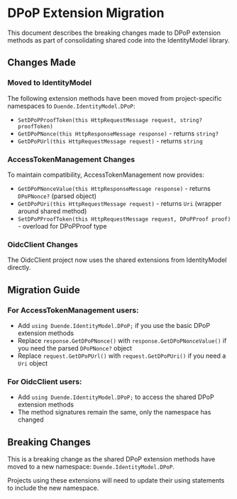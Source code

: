 # DPoP Extension Migration

This document describes the breaking changes made to DPoP extension methods as part of consolidating shared code into the IdentityModel library.

## Changes Made

### Moved to IdentityModel

The following extension methods have been moved from project-specific namespaces to `Duende.IdentityModel.DPoP`:

- `SetDPoPProofToken(this HttpRequestMessage request, string? proofToken)`
- `GetDPoPNonce(this HttpResponseMessage response)` - returns `string?`
- `GetDPoPUrl(this HttpRequestMessage request)` - returns `string`

### AccessTokenManagement Changes

To maintain compatibility, AccessTokenManagement now provides:

- `GetDPoPNonceValue(this HttpResponseMessage response)` - returns `DPoPNonce?` (parsed object)
- `GetDPoPUri(this HttpRequestMessage request)` - returns `Uri` (wrapper around shared method)
- `SetDPoPProofToken(this HttpRequestMessage request, DPoPProof proof)` - overload for DPoPProof type

### OidcClient Changes

The OidcClient project now uses the shared extensions from IdentityModel directly.

## Migration Guide

### For AccessTokenManagement users:

- Add `using Duende.IdentityModel.DPoP;` if you use the basic DPoP extension methods
- Replace `response.GetDPoPNonce()` with `response.GetDPoPNonceValue()` if you need the parsed `DPoPNonce?` object
- Replace `request.GetDPoPUrl()` with `request.GetDPoPUri()` if you need a `Uri` object

### For OidcClient users:

- Add `using Duende.IdentityModel.DPoP;` to access the shared DPoP extension methods
- The method signatures remain the same, only the namespace has changed

## Breaking Changes

This is a breaking change as the shared DPoP extension methods have moved to a new namespace: `Duende.IdentityModel.DPoP`.

Projects using these extensions will need to update their using statements to include the new namespace.
